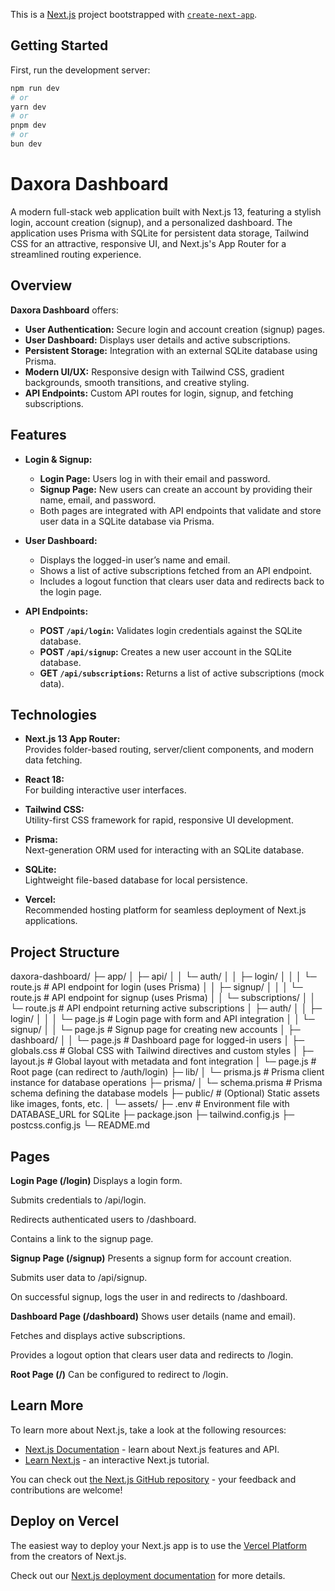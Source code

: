 This is a [Next.js](https://nextjs.org) project bootstrapped with [`create-next-app`](https://github.com/vercel/next.js/tree/canary/packages/create-next-app).

## Getting Started

First, run the development server:

```bash
npm run dev
# or
yarn dev
# or
pnpm dev
# or
bun dev
```

# Daxora Dashboard

A modern full-stack web application built with Next.js 13, featuring a stylish login, account creation (signup), and a personalized dashboard. The application uses Prisma with SQLite for persistent data storage, Tailwind CSS for an attractive, responsive UI, and Next.js's App Router for a streamlined routing experience.

## Overview

**Daxora Dashboard** offers:
- **User Authentication:** Secure login and account creation (signup) pages.
- **User Dashboard:** Displays user details and active subscriptions.
- **Persistent Storage:** Integration with an external SQLite database using Prisma.
- **Modern UI/UX:** Responsive design with Tailwind CSS, gradient backgrounds, smooth transitions, and creative styling.
- **API Endpoints:** Custom API routes for login, signup, and fetching subscriptions.

## Features

- **Login & Signup:**  
  - **Login Page:** Users log in with their email and password.  
  - **Signup Page:** New users can create an account by providing their name, email, and password.
  - Both pages are integrated with API endpoints that validate and store user data in a SQLite database via Prisma.

- **User Dashboard:**  
  - Displays the logged-in user’s name and email.  
  - Shows a list of active subscriptions fetched from an API endpoint.
  - Includes a logout function that clears user data and redirects back to the login page.

- **API Endpoints:**  
  - **POST `/api/login`:** Validates login credentials against the SQLite database.
  - **POST `/api/signup`:** Creates a new user account in the SQLite database.
  - **GET `/api/subscriptions`:** Returns a list of active subscriptions (mock data).

## Technologies

- **Next.js 13 App Router:**  
  Provides folder-based routing, server/client components, and modern data fetching.
  
- **React 18:**  
  For building interactive user interfaces.
  
- **Tailwind CSS:**  
  Utility-first CSS framework for rapid, responsive UI development.
  
- **Prisma:**  
  Next-generation ORM used for interacting with an SQLite database.
  
- **SQLite:**  
  Lightweight file-based database for local persistence.
  
- **Vercel:**  
  Recommended hosting platform for seamless deployment of Next.js applications.

## Project Structure

daxora-dashboard/
├─ app/
│  ├─ api/
│  │  └─ auth/
│  │     ├─ login/
│  │     │  └─ route.js         # API endpoint for login (uses Prisma)
│  │     ├─ signup/
│  │     │  └─ route.js         # API endpoint for signup (uses Prisma)
│  │     └─ subscriptions/
│  │        └─ route.js         # API endpoint returning active subscriptions
│  ├─ auth/
│  │  ├─ login/
│  │  │  └─ page.js            # Login page with form and API integration
│  │  └─ signup/
│  │     └─ page.js            # Signup page for creating new accounts
│  ├─ dashboard/
│  │  └─ page.js               # Dashboard page for logged-in users
│  ├─ globals.css              # Global CSS with Tailwind directives and custom styles
│  ├─ layout.js                # Global layout with metadata and font integration
│  └─ page.js                  # Root page (can redirect to /auth/login)
├─ lib/
│  └─ prisma.js                # Prisma client instance for database operations
├─ prisma/
│  └─ schema.prisma            # Prisma schema defining the database models
├─ public/                     # (Optional) Static assets like images, fonts, etc.
│  └─ assets/
├─ .env                       # Environment file with DATABASE_URL for SQLite
├─ package.json
├─ tailwind.config.js
├─ postcss.config.js
└─ README.md

## Pages

**Login Page (/login)**
Displays a login form.

Submits credentials to /api/login.

Redirects authenticated users to /dashboard.

Contains a link to the signup page.

**Signup Page (/signup)**
Presents a signup form for account creation.

Submits user data to /api/signup.

On successful signup, logs the user in and redirects to /dashboard.

**Dashboard Page (/dashboard)**
Shows user details (name and email).

Fetches and displays active subscriptions.

Provides a logout option that clears user data and redirects to /login.

**Root Page (/)**
Can be configured to redirect to /login.

## Learn More

To learn more about Next.js, take a look at the following resources:

- [Next.js Documentation](https://nextjs.org/docs) - learn about Next.js features and API.
- [Learn Next.js](https://nextjs.org/learn) - an interactive Next.js tutorial.

You can check out [the Next.js GitHub repository](https://github.com/vercel/next.js) - your feedback and contributions are welcome!

## Deploy on Vercel

The easiest way to deploy your Next.js app is to use the [Vercel Platform](https://vercel.com/new?utm_medium=default-template&filter=next.js&utm_source=create-next-app&utm_campaign=create-next-app-readme) from the creators of Next.js.

Check out our [Next.js deployment documentation](https://nextjs.org/docs/app/building-your-application/deploying) for more details.
